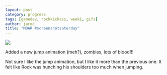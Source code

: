 ```yaml
---
layout: post
category: progress
tags: [gamedev, rockkickass, week1, gifs]
author: jared
title: "MOAR #screenshotsaturday"
---
```


<img src="http://i.imgur.com/ipI6Be0.gif" />

Added a new jump animation (meh?), zombies, lots of blood!!!

Not sure I like the jump animation, but I like it more than the previous one. It felt like Rock was hunching his shoulders too much when jumping.
